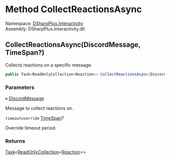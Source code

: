 # Method CollectReactionsAsync

Namespace: [DSharpPlus.Interactivity](DSharpPlus.Interactivity.md)  
Assembly: DSharpPlus.Interactivity.dll

## <a id="DSharpPlus_Interactivity_InteractivityExtension_CollectReactionsAsync_DSharpPlus_Entities_DiscordMessage_System_Nullable_System_TimeSpan__"></a>CollectReactionsAsync\(DiscordMessage, TimeSpan?\)

Collects reactions on a specific message.

```csharp
public Task<ReadOnlyCollection<Reaction>> CollectReactionsAsync(DiscordMessage m, TimeSpan? timeoutoverride = null)
```

### Parameters

`m` [DiscordMessage](DSharpPlus.Entities.DiscordMessage.md)

Message to collect reactions on.

`timeoutoverride` [TimeSpan](https://learn.microsoft.com/dotnet/api/system.timespan)?

Override timeout period.

### Returns

[Task](https://learn.microsoft.com/dotnet/api/system.threading.tasks.task\-1)<[ReadOnlyCollection](https://learn.microsoft.com/dotnet/api/system.collections.objectmodel.readonlycollection\-1)<[Reaction](DSharpPlus.Interactivity.EventHandling.Reaction.md)\>\>

